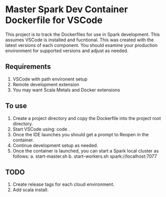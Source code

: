 # Master Spark Dev Container Dockerfile for VSCode

This project is to track the Dockerfiles for use in Spark development. This assumes VSCode is installed and fucntional. This was created with the latest versions of each component. You should examine your production environment for supported versions and adjust as needed.

## Requirements
1. VSCode with path environent setup
2. Remote development extension
3. You may want Scala Metals and Docker extensions

## To use
1. Create a project directory and copy the Dockerfile into the project root directory.
2. Start VSCode using: code .
3. Once the IDE launches you should get a prompt to Reopen in the container.
4. Continue development setup as needed. 
5. Once the container is launched, you can start a Spark local cluster as follows:
    a. start-master.sh
    b. start-workers.sh spark://localhost:7077

## TODO
1. Create release tags for each cloud environment.
2. Add scala install.